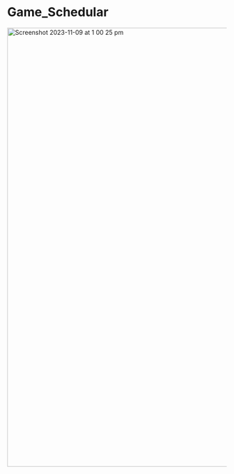# Game_Schedular

<img width="1006" alt="Screenshot 2023-11-09 at 1 00 25 pm" src="https://github.com/pixelperfect02/Game_Schedular/assets/50592586/0c0b2594-396b-44c6-85fb-cfbc633822da">

